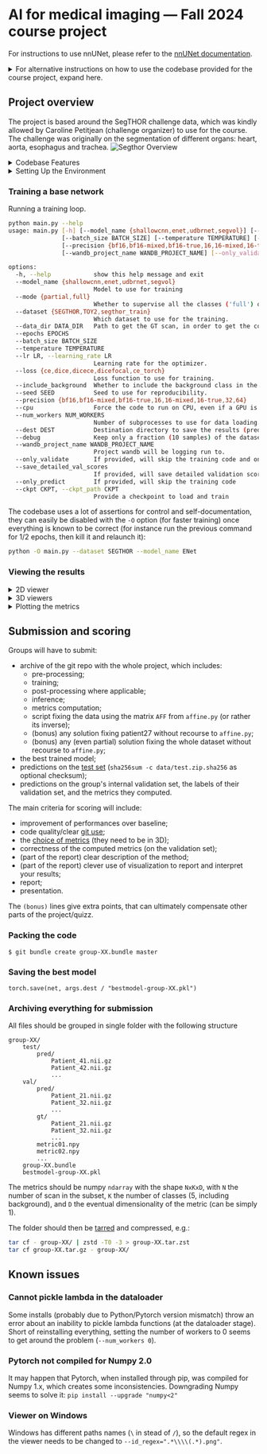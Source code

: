 # AI for medical imaging — Fall 2024 course project

For instructions to use nnUNet, please refer to the [nnUNet documentation](./models/nnUNet/readme.md).

<details>

<summary>For alternative instructions on how to use the codebase provided for the course project, expand here.
</summary>

## Getting Started

For dependency management, I recommend to use [uv](https://github.com/astral-sh/uv), a fast and lightweight drop-in replacement for `pip` as well as a Python version manager.

Otherwise, I recommend sticking to `pip` and `venv` to install the dependencies.

### Setting up the environment

```bash
git clone https://github.com/danilotpnta/ai4mi_project.git
cd ai4mi_project
git submodule update --init

# If you don't have uv installed, you can install it using pip
# curl -LsSf https://astral.sh/uv/install.sh | sh
uv venv -p 3.12 # This will create a virtual environment with Python 3.12
source .venv/bin/activate # This will activate the virtual environment
uv pip sync requirements.txt # Alternatively: uv pip install -r requirements.txt

# For Snellius we need python>3.10
WORK_DIR=$HOME/ai4mi_project
cd $WORK_DIR

module load Python/3.11.3-GCCcore-12.3.0  # installs python 3.11 
python3 -m venv .venv
module purge 
source .venv/bin/activate
pip install -r requirements_snellius.txt
```
### Downloading the dataset

```bash
uv tool install gdown
gdown -O data/ --folder 1-0wSgpMgTgJX9wybz4XTT-WxNy16kaE4
```

### Linting and Formatting

It's recommended to always format your code on save with [ruff](https://github.com/astral-sh/ruff). No recommendations for linting for this project.

```bash
uv tool update-shell # This will update your shell profile to include uv tools
uv tool install ruff
uvx ruff format
```

</details>

## Project overview

The project is based around the SegTHOR challenge data, which was kindly allowed by Caroline Petitjean (challenge organizer) to use for the course. The challenge was originally on the segmentation of different organs: heart, aorta, esophagus and trachea.
![Segthor Overview](assets/images/segthor_overview.png)

<details><summary>Codebase Features</summary>

## Codebase features

This codebase is given as a starting point, to provide an initial neural network that converges during training. (For broader context, this is itself a fork of an [older conference tutorial](https://github.com/LIVIAETS/miccai_weakly_supervised_tutorial) we gave few years ago.) It also provides facilities to locally run some test on a laptop, with a toy dataset and dummy network.

Summary of codebase (in PyTorch)

* slicing the 3D Nifti files to 2D `.png`;
* stitching 2D `.png` slices to 3D volume compatible with initial nifti files;
* basic 2D segmentation network;
* basic training and printing with cross-entroly loss and Adam;
* partial cross-entropy alternative as a loss (to disable one class during training);
* debug options and facilities (cpu version, "dummy" network, smaller datasets);
* saving of predictions as `.png`;
* log the 2D DSC and cross-entropy over time, with basic plotting;
* tool to compare different segmentations (`viewer/viewer.py`).

**Some recurrent questions might be addressed here directly.** As such, it is expected that small change or additions to this readme to be made.
</details>

<details>
<summary>Setting Up the Environment</summary>

### Setting up the environment

```bash
git clone https://github.com/danilotpnta/ai4mi_project.git
cd ai4mi_project
git submodule update --init
```

This codebase was written for a somewhat recent python (3.10 or more recent). (**Note: Ubuntu and some other Linux distributions might make the distasteful choice to have `python` pointing to 2.+ version, and require to type `python3` explicitly.**) The required packages are listed in [`requirements.txt`](requirements.txt) and a [virtual environment](https://docs.python.org/3/library/venv.html) can easily be created from it through [pip](https://pypi.org/):

```bash
python -m venv ai4mi
source ai4mi/bin/activate
which python  # ensure this is not your system's python anymore
python -m pip install -r requirements.txt
```

Conda is an alternative to pip, but is recommended not to mix `conda install` and `pip install`.

### Getting the data

The synthetic dataset is generated randomly, whereas for Segthor it is required to put the file [`segthor_train.zip`](https://amsuni-my.sharepoint.com/:u:/g/personal/h_t_g_kervadec_uva_nl/EfMdFte7pExAnPwt4tYUcxcBbJJO8dqxJP9r-5pm9M_ARw?e=ZNdjee) (required a UvA account) in the `data/` folder. If the computer running it is powerful enough, the recipe for `data/SEGTHOR` can be modified in the [Makefile](Makefile) to enable multi-processing (`-p -1` option, see `python slice_segthor.py --help` or its code directly).

```bash
make data/TOY2
make data/SEGTHOR
```

<details>

<summary>For Windows users, you can use the following instead</summary>

```bash
rm -rf data/TOY2_tmp data/TOY2
python gen_two_circles.py --dest data/TOY2_tmp -n 1000 100 -r 25 -wh 256 256
mv data/TOY2_tmp data/TOY
sha256sum -c data/segthor_train.sha256
unzip -q data/segthor_train.zi
rm -rf data/SEGTHOR_tmp data/SEGTHOR
python  slice_segthor.py --source_dir data/segthor_train --dest_dir data/SEGTHOR_tmp \       --shape 256 256 --retain 10
mv data/SEGTHOR_tmp data/SEGTHOR
```

</details>
</details>


### Training a base network

Running a training loop.

```bash
python main.py --help
usage: main.py [-h] [--model_name {shallowcnn,enet,udbrnet,segvol}] [--mode {partial,full}] [--dataset {SEGTHOR,TOY2,segthor_train}] [--data_dir DATA_DIR] [--epochs EPOCHS]
               [--batch_size BATCH_SIZE] [--temperature TEMPERATURE] [--lr LR] [--loss {ce,dice,dicece,dicefocal,ce_torch}] [--include_background] [--seed SEED]
               [--precision {bf16,bf16-mixed,bf16-true,16,16-mixed,16-true,32,64}] [--cpu] [--num_workers NUM_WORKERS] [--dest DEST] [--debug]
               [--wandb_project_name WANDB_PROJECT_NAME] [--only_validate] [--save_detailed_val_scores] [--only_predict] [--ckpt CKPT]

options:
  -h, --help            show this help message and exit
  --model_name {shallowcnn,enet,udbrnet,segvol}
                        Model to use for training
  --mode {partial,full}
                        Whether to supervise all the classes ('full') or, only a subset of them ('partial').
  --dataset {SEGTHOR,TOY2,segthor_train}
                        Which dataset to use for the training.
  --data_dir DATA_DIR   Path to get the GT scan, in order to get the correct number of slices
  --epochs EPOCHS
  --batch_size BATCH_SIZE
  --temperature TEMPERATURE
  --lr LR, --learning_rate LR
                        Learning rate for the optimizer.
  --loss {ce,dice,dicece,dicefocal,ce_torch}
                        Loss function to use for training.
  --include_background  Whether to include the background class in the loss computation.
  --seed SEED           Seed to use for reproducibility.
  --precision {bf16,bf16-mixed,bf16-true,16,16-mixed,16-true,32,64}
  --cpu                 Force the code to run on CPU, even if a GPU is available.
  --num_workers NUM_WORKERS
                        Number of subprocesses to use for data loading. Defaults to the set of CPUs the process is restricted to minus one.
  --dest DEST           Destination directory to save the results (predictions and weights).
  --debug               Keep only a fraction (10 samples) of the datasets, to test the logic around epochs and logging easily.
  --wandb_project_name WANDB_PROJECT_NAME
                        Project wandb will be logging run to.
  --only_validate       If provided, will skip the training code and only validate the model.
  --save_detailed_val_scores
                        If provided, will save detailed validation scores for each patient in a csv.
  --only_predict        If provided, will skip the training code
  --ckpt CKPT, --ckpt_path CKPT
                        Provide a checkpoint to load and train
```

The codebase uses a lot of assertions for control and self-documentation, they can easily be disabled with the `-O` option (for faster training) once everything is known to be correct (for instance run the previous command for 1/2 epochs, then kill it and relaunch it):

````bash
python -O main.py --dataset SEGTHOR --model_name ENet
````

### Viewing the results

<details><summary>2D viewer</summary>

Comparing some predictions with the provided [viewer](viewer/viewer.py) (right-click to go to the next set of images, left-click to go back):

```
$ python viewer/viewer.py --img_source data/TOY2/val/img \
                                       data/TOY2/val/gt  \
                                       results/toy2/ce/iter000/val \
                                       results/toy2/ce/iter005/val \
                                       results/toy2/ce/best_epoch/val \
    --show_img -C 256 --no_contour
```

![Example of the viewer on the TOY example](assets/images/viewer_toy.png)

**Note:** if using it from a SSH session, it requires X to be forwarded ([Unix/BSD](https://man.archlinux.org/man/ssh.1#X), [Windows](https://mobaxterm.mobatek.net/documentation.html#1_4)) for it to work. Note that X forwarding also needs to be enabled on the server side.

```
$ python viewer/viewer.py --img_source data/SEGTHOR/val/img \
                                       data/SEGTHOR/val/gt \
                                       results/segthor/ce/iter000/val \
                                       results/segthor/ce/best_epoch/val \
    -n 2 -C 5 --remap "{63: 1, 126: 2, 189: 3, 252: 4}" \
    --legend --class_names background esophagus heart trachea aorta
```

![Example of the viewer on SegTHOR](assets/images/viewer_segthor.png)
</details>

<details><summary>3D viewers</summary>

To look at the results in 3D, it is necessary to reconstruct the 3D volume from the individual 2D predictions saved as images.
To stitch the `.png` back to a nifti file:

```bash
$ python stitch.py --data_folder results/segthor/ce/best_epoch/val \
    --dest_folder volumes/segthor/ce \
    --num_classes 255 --grp_regex "(Patient_\d\d)_\d\d\d\d" \
    --source_scan_pattern "data/segthor_train/train/{id_}/GT.nii.gz"
```

[3D Slicer](https://www.slicer.org/) and [ITK Snap](http://www.itksnap.org) are two popular viewers for medical data, here comparing `GT.nii.gz` and the corresponding stitched prediction `Patient_01.nii.gz`:
![Viewing label and prediction](assets/images/3dslicer.png)

Zooming on the prediction with smoothing disabled:
![Viewing the prediction without smoothing](assets/images/3dslicer_zoom.png)

</details>

<details>
<summary>
Plotting the metrics</summary>

There are some facilities to plot the metrics saved by [`main.py`](main.py):

```bash
$ python plot.py --help
usage: plot.py [-h] --metric_file METRIC_MODE.npy [--dest METRIC_MODE.png] [--headless]

Plot data over time

options:
  -h, --help            show this help message and exit
  --metric_file METRIC_MODE.npy
                        The metric file to plot.
  --dest METRIC_MODE.png
                        Optional: save the plot to a .png file
  --headless            Does not display the plot and save it directly (implies --dest to be provided.
$ python plot.py --metric_file results/segthor/ce/dice_val.npy --dest results/segthor/ce/dice_val.png
```

![Validation DSC](assets/images/dice_val.png)

Plotting and visualization ressources:
* [Scientific visualization Python + Matplotlib](https://github.com/rougier/scientific-visualization-book)
* [Seaborn](https://seaborn.pydata.org/examples/index.html)
* [Plotly](https://github.com/plotly/plotly.py)

</details>

## Submission and scoring

Groups will have to submit:

* archive of the git repo with the whole project, which includes:
    * pre-processing;
    * training;
    * post-processing where applicable;
    * inference;
    * metrics computation;
    * script fixing the data using the matrix `AFF` from `affine.py` (or rather its inverse);
    * (bonus) any solution fixing patient27 without recourse to `affine.py`;
    * (bonus) any (even partial) solution fixing the whole dataset without recourse to `affine.py`;
* the best trained model;
* predictions on the [test set](https://amsuni-my.sharepoint.com/:u:/g/personal/h_t_g_kervadec_uva_nl/EWZH7ylUUFFCg3lEzzLzJqMBG7OrPw1K4M78wq9t5iBj_w?e=Yejv5d) (`sha256sum -c data/test.zip.sha256` as optional checksum);
* predictions on the group's internal validation set, the labels of their validation set, and the metrics they computed.

The main criteria for scoring will include:

* improvement of performances over baseline;
* code quality/clear [git use](git.md);
* the [choice of metrics](https://metrics-reloaded.dkfz.de/) (they need to be in 3D);
* correctness of the computed metrics (on the validation set);
* (part of the report) clear description of the method;
* (part of the report) clever use of visualization to report and interpret your results;
* report;
* presentation.

The `(bonus)` lines give extra points, that can ultimately compensate other parts of the project/quizz.

### Packing the code

`$ git bundle create group-XX.bundle master`

### Saving the best model

`torch.save(net, args.dest / "bestmodel-group-XX.pkl")`

### Archiving everything for submission

All files should be grouped in single folder with the following structure

```text
group-XX/
    test/
        pred/
            Patient_41.nii.gz
            Patient_42.nii.gz
            ...
    val/
        pred/
            Patient_21.nii.gz
            Patient_32.nii.gz
            ...
        gt/
            Patient_21.nii.gz
            Patient_32.nii.gz
            ...
        metric01.npy
        metric02.npy
        ...
    group-XX.bundle
    bestmodel-group-XX.pkl
```

The metrics should be numpy `ndarray` with the shape `NxKxD`, with `N` the number of scan in the subset, `K` the number of classes (5, including background), and `D` the eventual dimensionality of the metric (can be simply 1).

The folder should then be [tarred](https://xkcd.com/1168/) and compressed, e.g.:

```bash
tar cf - group-XX/ | zstd -T0 -3 > group-XX.tar.zst
tar cf group-XX.tar.gz - group-XX/
```

## Known issues

### Cannot pickle lambda in the dataloader

Some installs (probably due to Python/Pytorch version mismatch) throw an error about an inability to pickle lambda functions (at the dataloader stage). Short of reinstalling everything, setting the number of workers to 0 seems to get around the problem (`--num_workers 0`).

### Pytorch not compiled for Numpy 2.0

It may happen that Pytorch, when installed through pip, was compiled for Numpy 1.x, which creates some inconsistencies. Downgrading Numpy seems to solve it: `pip install --upgrade "numpy<2"`

### Viewer on Windows

Windows has different paths names (`\` in stead of `/`), so the default regex in the viewer needs to be changed to `--id_regex=".*\\\\(.*).png"`.
